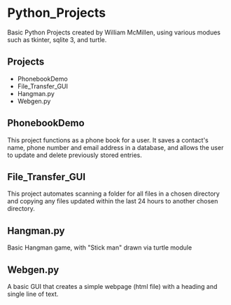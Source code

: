 # Python_Projects
 Basic Python Projects created by William McMillen, using various modues such as tkinter, sqlite 3, and turtle.

 <h2>Projects</h2>
<ul>
    <li>PhonebookDemo</li>
    <li>File_Transfer_GUI</li>
    <li>Hangman.py</li>
    <li>Webgen.py</li>
    
</ul>

<h2>PhonebookDemo</h2>
This project functions as a phone book for a user. It saves a contact's name, phone number and email address in a database, and allows the user to update and delete previously stored entries.

<h2>File_Transfer_GUI</h2>
This project automates scanning a folder for all files in a chosen directory and copying any files updated within the last 24 hours to another chosen directory.

<h2>Hangman.py</h2>
Basic Hangman game, with "Stick man" drawn via turtle module

<h2>Webgen.py</h2>
A basic GUI that creates a simple webpage (html file) with a heading and single line of text.

